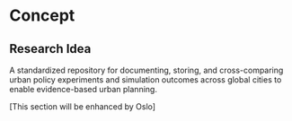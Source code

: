 # Concept

## Research Idea

A standardized repository for documenting, storing, and cross-comparing urban policy experiments and simulation outcomes across global cities to enable evidence-based urban planning.

[This section will be enhanced by Oslo]
